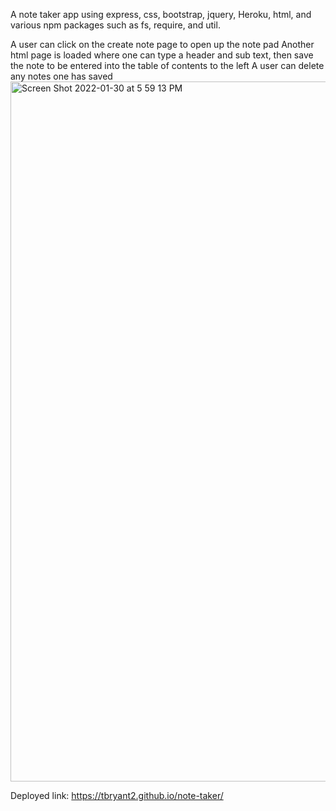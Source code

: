 A note taker app using express, css, bootstrap, jquery, Heroku, html, and various npm packages such as fs, require, and util. 

A user can click on the create note page to open up the note pad 
Another html page is loaded where one can type a header and sub text, then save the note to be entered into the table of contents to the left 
A user can delete any notes one has saved 
<img width="1120" alt="Screen Shot 2022-01-30 at 5 59 13 PM" src="https://user-images.githubusercontent.com/92823953/151723679-a9ee0ae5-692c-4dc1-a479-5b71a89cefdf.png">

Deployed link: https://tbryant2.github.io/note-taker/
